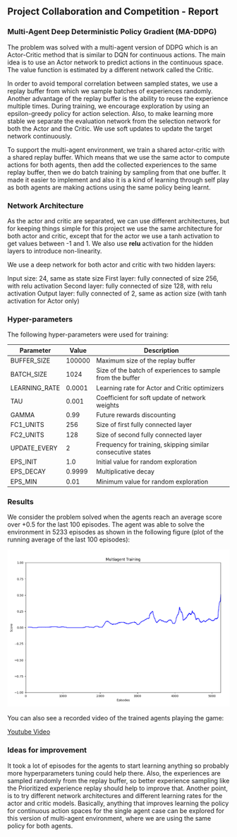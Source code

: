 ## Project Collaboration and Competition - Report

### Multi-Agent Deep Deterministic Policy Gradient (MA-DDPG)

The problem was solved with a multi-agent version of DDPG which is an Actor-Critic method that is similar to DQN for continuous actions. 
The main idea is to use an Actor network to predict actions in the continuous space. The value function is estimated by a different network called the Critic.

In order to avoid temporal correlation between sampled states, we use a replay buffer from which we sample batches of experiences randomly. Another advantage of the replay buffer is the ability to reuse the experience multiple times.
During training, we encourage exploration by using an epsilon-greedy policy for action selection.
Also, to make learning more stable we separate the evaluation network from the selection network for both the Actor and the Critic. We use soft updates to update the target network continuously.

To support the multi-agent environment, we train a shared actor-critic with a shared replay buffer.
Which means that we use the same actor to compute actions for both agents, then add the collected experiences to the same replay buffer,
then we do batch training by sampling from that one buffer. It made it easier to implement and also it is a kind of learning through self play
as both agents are making actions using the same policy being learnt.

### Network Architecture

As the actor and critic are separated, we can use different architectures, but for keeping things simple for this project we use the same architecture for both actor and critic, except that for the actor we use a tanh activation to get values between -1 and 1.
We also use **relu** activation for the hidden layers to introduce non-linearity.

We use a deep network for both actor and critic with two hidden layers:

Input size: 24, same as state size
First layer: fully connected of size 256, with relu activation
Second layer: fully connected of size 128, with relu activation
Output layer: fully connected of 2, same as action size (with tanh activation for Actor only)

### Hyper-parameters
The following hyper-parameters were used for training:

| Parameter | Value | Description |
| --------- | ----- | ----------- | 
| BUFFER_SIZE | 100000 | Maximum size of the replay buffer |
| BATCH_SIZE | 1024 | Size of the batch of experiences to sample from the buffer |
| LEARNING_RATE | 0.0001 | Learning rate for Actor and Critic optimizers |
| TAU | 0.001 | Coefficient for soft update of network weights |
| GAMMA | 0.99 | Future rewards discounting
| FC1_UNITS | 256 | Size of first fully connected layer |
| FC2_UNITS | 128 | Size of second fully connected layer |
| UPDATE_EVERY | 2 | Frequency for training, skipping similar consecutive states |
| EPS_INIT | 1.0 | Initial value for random exploration |
| EPS_DECAY | 0.9999 | Multiplicative decay
| EPS_MIN | 0.01 | Minimum value for random exploration |

### Results
We consider the problem solved when the agents reach an average score over +0.5 for the last 100 episodes.
The agent was able to solve the environment in 5233 episodes as shown in the following figure (plot of the running average of the last 100 episodes):

![ma_training](ma_training.png)

You can also see a recorded video of the trained agents playing the game:

[Youtube Video](https://youtu.be/60w8-_xzCuM)


### Ideas for improvement

It took a lot of episodes for the agents to start learning anything so probably more hyperparameters tuning could help there.
Also, the experiences are sampled randomly from the replay buffer, so better experience sampling like the Prioritized experience replay should help to improve that.
Another point, is to try different network architectures and different learning rates for the actor and critic models.
Basically, anything that improves learning the policy for continuous action spaces for the single agent case can be explored 
for this version of multi-agent environment, where we are using the same policy for both agents.